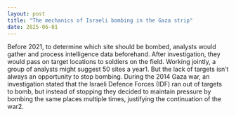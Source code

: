 ```yaml
---
layout: post
title: "The mechanics of Israeli bombing in the Gaza strip"
date: 2025-06-01
---
```


Before 2021, to determine which site should be bombed, analysts would gather and process intelligence data beforehand. After investigation, they would pass on target locations to soldiers on the field. Working jointly, a group of analysts might suggest 50 sites a year1. But the lack of targets isn’t always an opportunity to stop bombing. During the 2014 Gaza war, an investigation stated that the Israeli Defence Forces (IDF) ran out of targets to bomb, but instead of stopping they decided to maintain pressure by bombing the same places multiple times, justifying the continuation of the war2.
